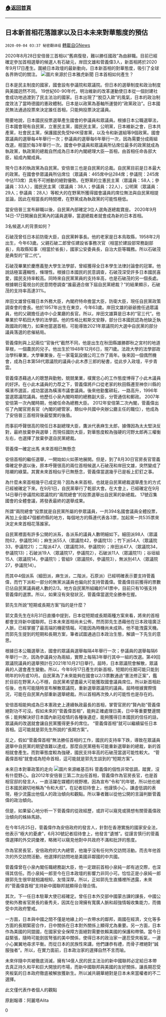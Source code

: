 ###  [:house:返回首頁](https://github.com/ourhimalayas/txt)
---

## 日本新首相花落誰家以及日本未來對華態度的預估
`2020-09-04 03:37 秘密翻译组` [轉載自GNews](https://gnews.org/zh-hant/333348/)

2020年8月28日安倍晉三首相以“舊病復發，難以勝任國政”為由辭職。目前已經確定參加首相選舉的候選人有石破元，岸田文雄和菅義偉3人，新首相將於2020年9月17日產生。圍繞日本政壇的最新動向，日本新首相的對華態度，吸引了全球各界熱切的關注。
![](https://s3.amazonaws.com/gnews-media-offload/wp-content/uploads/2020/09/04032848/1-14.png)圖片來源於日本雅虎新聞
日本首相如何產生？

日本是民主制度的國家，國會設有參議院和眾議院。但日本的選舉制度和政治制度與美國迥然不同。 19世紀60-90年代，明治維新的改革運動使日本從一個封建社會成功地過渡到了民主法治的國家。日本出現了“脫亞入歐”的風氣，日本的政治制度效法了當時德國的憲政體制。日本是以政黨為基軸所運營的“政黨政治”。日本國民無法通過投票來決定誰任首相，只能夠投票決定議員。

簡要地說，日本國民投票選舉產生國會的參議員和眾議員。根據日本公職選舉法，日本國會現有自民黨，立憲民主黨，國民民主黨，公明黨，日本維新之會，日本共產黨，社會民主黨，保護國民免受NHK侵害黨，以及令和新選組等9個政黨。國會眾議員的選舉每4年舉行一次；參議員的選舉每6年舉行一次，因為需要分成兩組改選，相當於每3年舉行一次。國會中參議員和眾議員所佔席位最多的政黨就成為執政黨，執政黨的總裁自然成為日本的內閣總理大臣—首相，由首相任命各部大臣，組成內閣成員。

現今日本的執政黨為自民黨。安倍晉三也是自民黨的总裁。自民黨目前是日本最大的政黨。在國會參眾議員所佔席位（眾議員：465席中佔284席；參議院：245席中佔113席）具有不可撼動的絕對優勢。在野黨的立憲民主黨（眾議員：58人；參議員：33人），國民民主黨（眾議員：38人；參議員：22人），公明黨（眾議員：29人；參議員：28人）等較大的在野黨所獲得國會議員的席位無法與自民黨相提並論，因此在相當長的時間裡，在野黨成為執政黨的可能性極低。

當安倍晉三宣布辭職以後，自民黨內部確定3位人選角逐總裁寶座。 2020年9月14日-17日開展自民黨內的議員選舉，當選總裁者就會成為新的日本首相。

3名候選人的背景如何？

石破茂曾任日本前防衛大臣，自民黨幹事長。他的老家是日本鳥取縣，1958年2月出生，今年63歲。父親石破二郎曾任建設省事務次官（相當於建設部常務副部長），鳥取縣知事（相當於省長），國家公安委員長，自治大臣等職務。所以石破茂是典型的“官二代”。

石破茂畢業於慶應義塾大學生法學部，曾經獲得全日本學生法律討論會的冠軍。他說話極富邏輯性，條理性。根據日本國民的民意調查，石破茂深受許多日本國民喜愛，國民支持率較高。同時來自民黨黨員的支持率高，也是石破茂的另一個長處。根據朝日電視台的民意問卷調查“誰最適合做下屆自民黨總裁？”的結果顯示，石破茂的支持率高達31%。

岸田文雄曾任職日本外務大臣，內閣府特命擔當大臣，防衛大臣，現任自民黨政策調查會的會長。他於1957年出生在東京，今年63歲。岸田文雄的爺爺擔任過眾議員，他的父親擔任過中小企業廳的長官。所以，岸田文雄算是日本的“官三代”。他畢業於早稻田大學的法學部。他的性格比較斯文安靜，部分日本國民認為他缺乏執政國政的魄力，如果他當選首相，可能導致2021年眾議院的大選中自民黨的部分議員落選的悲催結局。

菅義偉則與上記兩位“官後代”截然不同，他是出生在秋田縣雄勝郡秋之宮村的地道草根，一個農民的兒子。他出生於1948年12月6日，現71歲。法政大學的法學部政治學科畢業，大學畢業後，在一家電氣設備公司工作了兩年。後來因一個偶然機會，成為日本第58代眾議院的議員小此木彥三郎的秘書，從此步入政壇，平步青雲。

菅義偉憑藉過人的聰慧與勤勉，兢兢業業，樸實忠心的工作態度博得了小此木議員的好評。在小此木議員的力荐之下，菅義偉將戶口從老家的秋田縣遷至神奈川縣的橫濱市選區，成功當選為橫濱市議會議員。後來他勤奮耕耘，一路高升，1996年當選眾議院議員。他歷任小泉內閣時期的總務副大臣，分管通信和郵政。 2007年安倍第一次內閣時期，他被任命為總務大臣。 2012年安倍第二次內閣，菅義偉出任了內閣官房長官（內閣的總管家，類似中共國中央辦公廳主任的職位），他成為了安倍晉三首相背後最堅實的後盾。

而事前呼聲很高的現任日本副總理大臣，鷹派代表麻生太郎，據傳因為太太堅決反對，最終放棄參與選舉；而現任國防大臣，對華態度較為強硬的河野太郎再三權衡左右，也選擇了放棄參選自民黨總裁。

菅義偉一確定出馬 未來首相已無懸念

安倍首相的繼任選舉，一開始如火如荼地展開。但是，到了8月30日官房長官菅義偉確定參選以後，原本呼聲很高的兩位首相候選人石破茂和岸田文雄，突然變成了陪襯的綠葉。其實未來首相似乎已無懸念，菅義偉當選幾乎已是板上釘釘之事。

為什麼未來首相幾乎已成定局？因為未來首相，也就是自民黨總裁選舉產生的方式已經被確定下來。在9月1日，自民黨舉行了乾部大會。在大會上，已經確定在9月14日舉行參議院和眾議院的“兩院總會”的投票選舉出自民黨的新總裁。 17號召集國會的全體會議，將發表最終的選舉成果。

所謂“兩院總會”投票就是自民黨所屬的參眾議員，一共394名國會議員全體投票，再加上全國47個都府縣的地方，每個地方的縣連代表各3票，加起來一共535票來決定未來首相花落誰家。

自民黨裡面有許多公開的派系，各派系的議員人數明細如下。細田派98人（眾議院62，參議院36）；麻生派55人（眾議院42，參議院13）；竹下派54人（眾議院33，參議院21）；二階派47人（眾議院38，參議院9）；岸田派47人（眾議院34，參議院13）；石破派19人（眾議院17，參議院2），石破派11人（眾議院11）；谷垣組15人（眾議院14，參議院1）；菅組9（眾議院6，參議院3），無派別41人（眾議院27，參議院14）。

而其中4個派系（細田派，麻生派，二階派，石原派）已經明確表示要支持菅義偉，而竹下派和一部分的無黨派議員也偏向於支持菅義偉。菅義偉目前獲得的票數已佔自民黨議員總人數的2/3。地方自民黨所組織的141票中，目前只有10張支持菅義偉的選票。所以，如果沒有突發狀況，菅義偉當選完全勝券在握。

郭先生所說“短期或長期方案”指的是什麼？

郭文貴先生在8月31日直播中提到，日本從短期或長期兩種方案來看，將來的首相都會支持新中國聯邦。日本未來首相尚未公佈，然而郭先生憑藉他在日本政壇廣泛人脈，已經掌握了最高端的機密情報。可能因為時機尚未成熟，他不能洩露天機。而郭先生提到的短期和長期方案，筆者試圖通過日本政治生態，解讀一下先生的意思。

根據日本公職選舉法，國會的眾議員選舉每隔4年舉行一次；參議員的選舉每隔6年舉行一次，因為參議員分為兩組，實際上每隔3年舉行其中一組的改選。第49回眾議院議員的選舉預計在2021年10月21日舉行。屆時，日本眾議院會解散，眾議員的人選會產生變動。所以，今年9月17日產生的新首相，短期的任期可能只能到明年的9月或10月。自民黨為了未來能夠在國會以2/3票數通過“憲法修正案”，鑑於目前在野黨人心不穩，自民黨希望盡最大可能獲取國會議員席位。所以新首相赴任後，也有可能隨時宣布解散眾議院，重新選舉眾議院的議員。屆時根據實際情況，可能在自民黨內部重新選舉總裁。所以首相再次換人的可能性也是存在的。

安倍首相能夠成為日本憲政史上連續執政最長的首相，掌管官房的“賢內助”菅義偉絕對功不可沒。假如未來的“菅義偉首相”，能夠正確處理日美，日中等重要雙邊關係；能夠解決好日本國內新冠疫情的各種後遺症，能夠獲得日本國民的信任的話，眾議員的改選就會讓自民黨獲得更多的席位。 “菅義偉首相”就可以繼續留任日本首相。這可能就是郭先生所說的“長期方案”。

反之，假如“菅義偉首相”無法勝任首相的工作，國民的支持率下跌，導致在眾議員選舉中自民黨的期望值難以達成，那麼自民黨極有可能重新選舉新的總裁，新的首相就會產生。而對華態度較為強硬，國民支持率高的石破茂當選可能性較大。 “菅義偉首相”就會成為短命首相，這可能就是郭先生談到的“短期方案”。

未來日本對華政策的走向
![](https://s3.amazonaws.com/gnews-media-offload/wp-content/uploads/2020/09/04033013/2-1.png)圖片來源維基百科
菅義偉的個性非常低調，踏實，沒有什麼野心。自2012年安倍晉三第二次出任首相，菅義偉作為官房長官，也是首相官邸的發言人，一直活躍在媒體的視野裡。因為宣布“令和”的年號，所以他也被日本國民親切地稱為“令和大叔”。在記者招待會上，他謹慎小心，謙虛低調的表現，極少流露出他個人的政治傾向和觀點。所以筆者難以從他公開的言論判斷菅義偉的政治傾向。

但是，如果留心地分析一下菅義偉的從政經歷，或許可以窺見或猜想有關菅義偉政治傾向的蛛絲馬跡。

在今年5月25日，菅義偉作為安倍政府的發言人，針對在香港實施的國家安全法，他表示“極大的憂慮”，6月30號記者招待會上，他發言“遺憾”。從謹言慎行的菅義偉選擇的外交詞彙裡，略微可以窺見他對中共政府不滿和批評的態度。

作為官房長官，安倍政府的大內總管，他幾乎沒有任何外交訪問活動。而去年他首次的外交訪問活動，他選擇的訪問地是美國非鄰國的中共國。

菅義偉曾在小泉內閣任職總務副大臣，他一定跟前首相小泉純一郎有過交際，也深得其信任。而小泉純一郎至今在日本政壇的影響力非同小可。恰恰正是小泉純一郎跟郭先生很早就相識相知，友情深厚。所以，正如郭先生直播裡所透露，未來的“菅義偉首相”支持新中國聯邦就顯得合理合情。

其次，下一任日本駐華大使已經確定。曾任日本外交部中國蒙古課的課長，中國公使和外務省官房長的垂秀夫，因其在台灣擁有寬廣人脈和超強情報收集能力，而備受中共政府警戒。

一方面，日本與中國之間不僅是地緣上的一衣帶水的鄰邦，兩國在經濟，文化等多方面的長期緊密合作，日中關係在日本對外關係上顯得尤為重要。另一方面，日本作為美國的同盟國，在國家安全保障方面絕對需要依賴美國的保護和帶領。當今日益緊張，隨時可能劍拔弩張的美中關係，使得日本的政治家一邊忍受夾板氣，一邊小心翼翼地尋求平衡。而從日本的民族性來講，他們謙恭有禮，而骨子裡絕對“誠服強者”。所以，在實力面前，日本政治家的選擇自然不言而喻。

未來伴隨中共被徹底消滅，擁有14億人民的民主法治的新中國聯邦必定給日本帶去真正持久和平和巨大開放的市場，而新中國聯邦與美國的友好關係，讓長期忍受夾板氣的日本政府徹底被解放獲新生。所以滅共親華絕對是日本未來當權者的不二選擇。

此文僅代表作者個人的觀點

原創報導：阿麗塔Alita

0
